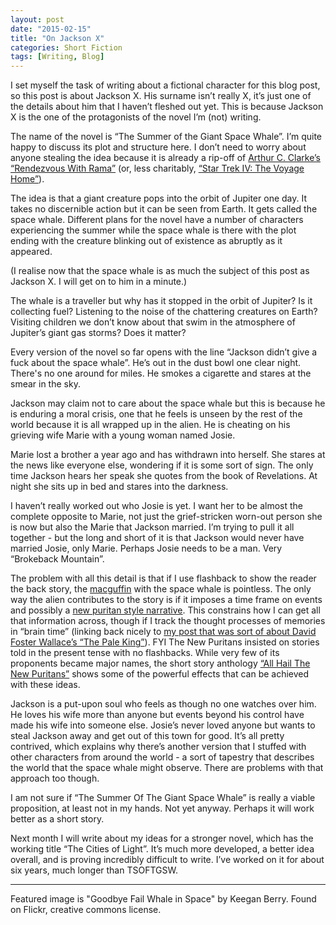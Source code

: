 ```yaml
---
layout: post
date: "2015-02-15"
title: "On Jackson X"
categories: Short Fiction
tags: [Writing, Blog]
---
```


I set myself the task of writing about a fictional character for this blog post, so this post is about Jackson X. His surname isn’t really X, it’s just one of the details about him that I haven’t fleshed out yet. This is because Jackson X is the one of the protagonists of the novel I’m (not) writing.

The name of the novel is “The Summer of the Giant Space Whale”. I’m quite happy to discuss its plot and structure here. I don’t need to worry about anyone stealing the idea because it is already a rip-off of [Arthur C. Clarke’s “Rendezvous With Rama”](https://www.goodreads.com/book/show/112537.Rendezvous_with_Rama) (or, less charitably, [“Star Trek IV: The Voyage Home”](http://www.imdb.com/title/tt0092007/?ref_=nv_sr_1)).

The idea is that a giant creature pops into the orbit of Jupiter one day. It takes no discernible action but it can be seen from Earth. It gets called the space whale. Different plans for the novel have a number of characters experiencing the summer while the space whale is there with the plot ending with the creature blinking out of existence as abruptly as it appeared.

(I realise now that the space whale is as much the subject of this post as Jackson X. I will get on to him in a minute.)

The whale is a traveller but why has it stopped in the orbit of Jupiter? Is it collecting fuel? Listening to the noise of the chattering creatures on Earth? Visiting children we don’t know about that swim in the atmosphere of Jupiter’s giant gas storms? Does it matter?

Every version of the novel so far opens with the line “Jackson didn’t give a fuck about the space whale”. He’s out in the dust bowl one clear night. There's no one around for miles. He smokes a cigarette and stares at the smear in the sky.

Jackson may claim not to care about the space whale but this is because he is enduring a moral crisis, one that he feels is unseen by the rest of the world because it is all wrapped up in the alien. He is cheating on his grieving wife Marie with a young woman named Josie.

Marie lost a brother a year ago and has withdrawn into herself. She stares at the news like everyone else, wondering if it is some sort of sign. The only time Jackson hears her speak she quotes from the book of Revelations. At night she sits up in bed and stares into the darkness.

I haven’t really worked out who Josie is yet. I want her to be almost the complete  opposite to Marie, not just the grief-stricken worn-out person she is now but also the Marie that Jackson married. I’m trying to pull it all together - but the long and short of it is that Jackson would never have married Josie, only Marie. Perhaps Josie needs to be a man. Very “Brokeback Mountain”.

The problem with all this detail is that if I use flashback to show the reader the back story, the [macguffin](http://tvtropes.org/pmwiki/pmwiki.php/Main/MacGuffin) with the space whale is pointless. The only way the alien contributes to the story is if it imposes a time frame on events and possibly a [new puritan style narrative](http://en.wikipedia.org/wiki/New_Puritans). This constrains how I can get all that information across, though if I track the thought processes of memories in “brain time” (linking back nicely to [my post that was sort of about David Foster Wallace’s “The Pale King”](/building-brains/)). FYI The New Puritans insisted on stories told in the present tense with no flashbacks. While very few of its proponents became major names, the short story anthology [“All Hail The New Puritans”](http://www.theguardian.com/books/2000/sep/16/fiction.reviews1) shows some of the powerful effects that can be achieved with these ideas.

Jackson is a put-upon soul who feels as though no one watches over him. He loves his wife more than anyone but events beyond his control have made his wife into someone else. Josie’s never loved anyone but wants to steal Jackson away and get out of this town for good. It’s all pretty contrived, which explains why there’s another version that I stuffed with other characters from around the world - a sort of tapestry that describes the world that the space whale might observe. There are problems with that approach too though.

I am not sure if “The Summer Of The Giant Space Whale” is really a viable proposition, at least not in my hands. Not yet anyway. Perhaps it will work better as a short story.

Next month I will write about my ideas for a stronger novel, which has the working title “The Cities of Light”. It’s much more developed, a better idea overall, and is proving incredibly difficult to write. I’ve worked on it for about six years, much longer than TSOFTGSW.

---

Featured image is "Goodbye Fail Whale in Space" by Keegan Berry. Found on Flickr, creative commons license.
